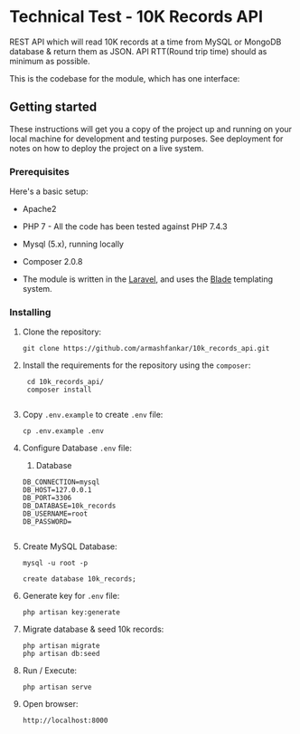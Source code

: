 # Technical Test - 10K Records API 

REST API which will read 10K records at a time from MySQL or MongoDB database & return them as JSON. 
API RTT(Round trip time) should as minimum as possible. 

This is the codebase for the module, which has one interface:

## Getting started

These instructions will get you a copy of the project up and running on your local machine for development and testing purposes. See deployment for notes on how to deploy the project on a live system.

### Prerequisites

Here's a basic setup:

* Apache2
* PHP 7 - All the code has been tested against PHP 7.4.3
* Mysql (5.x), running locally
* Composer 2.0.8

* The module is written in the [Laravel](https://laravel.com/), and 
uses the [Blade](https://laravel.com/docs/8.x/blade) templating system.

 
### Installing

1. Clone the repository:
    ```shell script
    git clone https://github.com/armashfankar/10k_records_api.git

    ```

2. Install the requirements for the repository using the `composer`:
   ```shell script
    cd 10k_records_api/
    composer install
    
    ```

3. Copy `.env.example` to create `.env` file:
    ```shell script
    cp .env.example .env
    
    ```

4. Configure Database `.env` file:
    
    1. Database
    ```
    DB_CONNECTION=mysql
    DB_HOST=127.0.0.1
    DB_PORT=3306
    DB_DATABASE=10k_records
    DB_USERNAME=root
    DB_PASSWORD=


5. Create MySQL Database:
     ```shell script
    mysql -u root -p

    create database 10k_records;
    
    ```

6. Generate key for `.env` file:
    ```shell script
    php artisan key:generate
    
    ```

7. Migrate database & seed 10k records:
    ```shell script
    php artisan migrate
    php artisan db:seed
    ```

8. Run / Execute:
    ```shell script
    php artisan serve
    
    ```

9. Open browser:
    ```
    http://localhost:8000
    ````
   
    